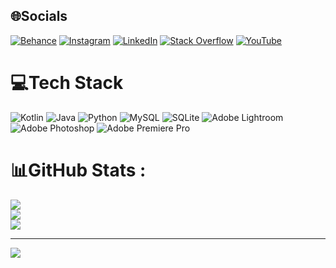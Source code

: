 
## 🌐Socials
[![Behance](https://img.shields.io/badge/Behance-1769ff?logo=behance&logoColor=white)](https://www.behance.net/dhruvmaindola) [![Instagram](https://img.shields.io/badge/Instagram-%23E4405F.svg?logo=Instagram&logoColor=white)](https://www.instagram.com/dhruvmaindola/?hl=en) [![LinkedIn](https://img.shields.io/badge/LinkedIn-%230077B5.svg?logo=linkedin&logoColor=white)](https://in.linkedin.com/in/dhruv-maindola) [![Stack Overflow](https://img.shields.io/badge/-Stackoverflow-FE7A16?logo=stack-overflow&logoColor=white)](https://stackoverflow.com/users/18134116) [![YouTube](https://img.shields.io/badge/YouTube-%23FF0000.svg?logo=YouTube&logoColor=white)](https://m.youtube.com/channel/UCLqXUo7mAvxLuwsHZfTBiDw) 

# 💻Tech Stack
![Kotlin](https://img.shields.io/badge/kotlin-%230095D5.svg?style=for-the-badge&logo=kotlin&logoColor=white) ![Java](https://img.shields.io/badge/java-%23ED8B00.svg?style=for-the-badge&logo=java&logoColor=white) ![Python](https://img.shields.io/badge/python-3670A0?style=for-the-badge&logo=python&logoColor=ffdd54) ![MySQL](https://img.shields.io/badge/mysql-%2300f.svg?style=for-the-badge&logo=mysql&logoColor=white) ![SQLite](https://img.shields.io/badge/sqlite-%2307405e.svg?style=for-the-badge&logo=sqlite&logoColor=white) ![Adobe Lightroom](https://img.shields.io/badge/Adobe%20Lightroom-31A8FF.svg?style=for-the-badge&logo=Adobe%20Lightroom&logoColor=white) ![Adobe Photoshop](https://img.shields.io/badge/adobephotoshop-%2331A8FF.svg?style=for-the-badge&logo=adobephotoshop&logoColor=white) ![Adobe Premiere Pro](https://img.shields.io/badge/Adobe%20Premiere%20Pro-9999FF.svg?style=for-the-badge&logo=Adobe%20Premiere%20Pro&logoColor=white)
# 📊GitHub Stats :
![](https://github-readme-stats.vercel.app/api?username=dhruvmaindola227&theme=dark&hide_border=false&include_all_commits=false&count_private=false)<br/>
![](https://github-readme-streak-stats.herokuapp.com/?user=dhruvmaindola227&theme=dark&hide_border=false)<br/>
![](https://github-readme-stats.vercel.app/api/top-langs/?username=dhruvmaindola227&theme=dark&hide_border=false&include_all_commits=false&count_private=false&layout=compact)

---
[![](https://visitcount.itsvg.in/api?id=dhruvmaindola227&icon=0&color=1)](https://visitcount.itsvg.in)
